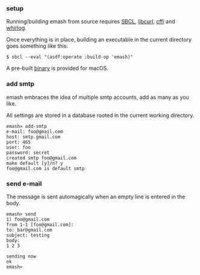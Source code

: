 ### setup
Running/building emash from source requires [SBCL](http://sbcl.org/), [libcurl](https://curl.se/libcurl/), [cffi](https://common-lisp.net/project/cffi/) and [whirlog](https://github.com/codr7/whirlog).

Once everything is in place, building an executable in the current directory goes something like this:

```
$ sbcl --eval "(asdf:operate :build-op 'emash)"
```

A pre-built [binary](https://github.com/codr7/emash/blob/main/emash) is provided for macOS.

### add smtp
emash embraces the idea of multiple smtp accounts, add as many as you like.

All settings are stored in a database rooted in the current working directory.

```
emash> add-smtp
e-mail: foo@gmail.com
host: smtp.gmail.com
port: 465
user: foo
password: secret
created smtp foo@gmail.com
make default [y]/n? y
foo@gmail.com is default smtp
```

### send e-mail
The message is sent automagically when an empty line is entered in the body.

```
emash> send
1) foo@gmail.com
from 1-1 [foo@gmail.com]:
to: bar@gmail.com
subject: testing
body:
1 2 3

sending now
ok
emash>
```